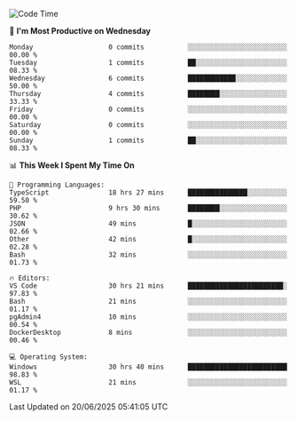 <!--START_SECTION:waka-->
![Code Time](http://img.shields.io/badge/Code%20Time-5%2C125%20hrs%2033%20mins-blue)

📅 **I'm Most Productive on Wednesday** 

```text
Monday                   0 commits           ░░░░░░░░░░░░░░░░░░░░░░░░░   00.00 % 
Tuesday                  1 commits           ██░░░░░░░░░░░░░░░░░░░░░░░   08.33 % 
Wednesday                6 commits           ████████████░░░░░░░░░░░░░   50.00 % 
Thursday                 4 commits           ████████░░░░░░░░░░░░░░░░░   33.33 % 
Friday                   0 commits           ░░░░░░░░░░░░░░░░░░░░░░░░░   00.00 % 
Saturday                 0 commits           ░░░░░░░░░░░░░░░░░░░░░░░░░   00.00 % 
Sunday                   1 commits           ██░░░░░░░░░░░░░░░░░░░░░░░   08.33 % 
```


📊 **This Week I Spent My Time On** 

```text
💬 Programming Languages: 
TypeScript               18 hrs 27 mins      ███████████████░░░░░░░░░░   59.50 % 
PHP                      9 hrs 30 mins       ████████░░░░░░░░░░░░░░░░░   30.62 % 
JSON                     49 mins             █░░░░░░░░░░░░░░░░░░░░░░░░   02.66 % 
Other                    42 mins             █░░░░░░░░░░░░░░░░░░░░░░░░   02.28 % 
Bash                     32 mins             ░░░░░░░░░░░░░░░░░░░░░░░░░   01.73 % 

🔥 Editors: 
VS Code                  30 hrs 21 mins      ████████████████████████░   97.83 % 
Bash                     21 mins             ░░░░░░░░░░░░░░░░░░░░░░░░░   01.17 % 
pgAdmin4                 10 mins             ░░░░░░░░░░░░░░░░░░░░░░░░░   00.54 % 
DockerDesktop            8 mins              ░░░░░░░░░░░░░░░░░░░░░░░░░   00.46 % 

💻 Operating System: 
Windows                  30 hrs 40 mins      █████████████████████████   98.83 % 
WSL                      21 mins             ░░░░░░░░░░░░░░░░░░░░░░░░░   01.17 % 
```


 Last Updated on 20/06/2025 05:41:05 UTC
<!--END_SECTION:waka-->
